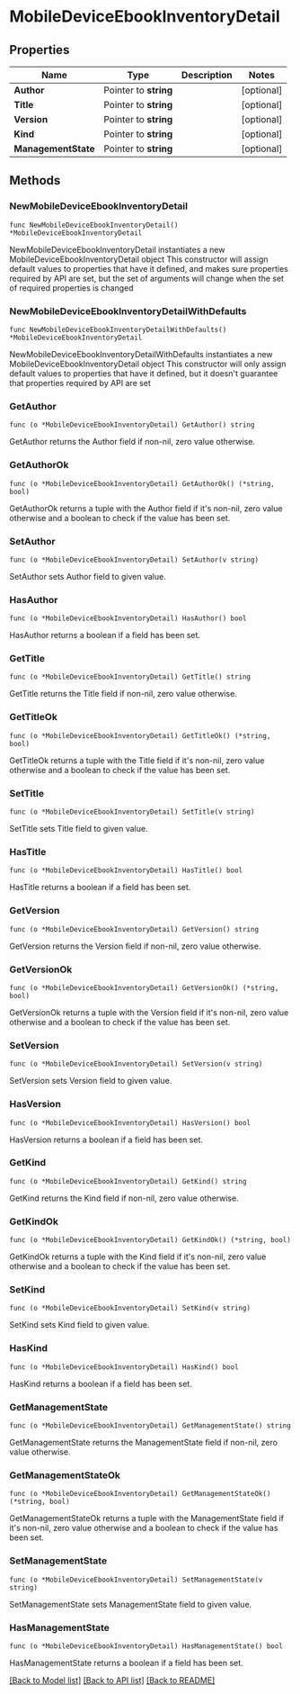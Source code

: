 # MobileDeviceEbookInventoryDetail

## Properties

Name | Type | Description | Notes
------------ | ------------- | ------------- | -------------
**Author** | Pointer to **string** |  | [optional] 
**Title** | Pointer to **string** |  | [optional] 
**Version** | Pointer to **string** |  | [optional] 
**Kind** | Pointer to **string** |  | [optional] 
**ManagementState** | Pointer to **string** |  | [optional] 

## Methods

### NewMobileDeviceEbookInventoryDetail

`func NewMobileDeviceEbookInventoryDetail() *MobileDeviceEbookInventoryDetail`

NewMobileDeviceEbookInventoryDetail instantiates a new MobileDeviceEbookInventoryDetail object
This constructor will assign default values to properties that have it defined,
and makes sure properties required by API are set, but the set of arguments
will change when the set of required properties is changed

### NewMobileDeviceEbookInventoryDetailWithDefaults

`func NewMobileDeviceEbookInventoryDetailWithDefaults() *MobileDeviceEbookInventoryDetail`

NewMobileDeviceEbookInventoryDetailWithDefaults instantiates a new MobileDeviceEbookInventoryDetail object
This constructor will only assign default values to properties that have it defined,
but it doesn't guarantee that properties required by API are set

### GetAuthor

`func (o *MobileDeviceEbookInventoryDetail) GetAuthor() string`

GetAuthor returns the Author field if non-nil, zero value otherwise.

### GetAuthorOk

`func (o *MobileDeviceEbookInventoryDetail) GetAuthorOk() (*string, bool)`

GetAuthorOk returns a tuple with the Author field if it's non-nil, zero value otherwise
and a boolean to check if the value has been set.

### SetAuthor

`func (o *MobileDeviceEbookInventoryDetail) SetAuthor(v string)`

SetAuthor sets Author field to given value.

### HasAuthor

`func (o *MobileDeviceEbookInventoryDetail) HasAuthor() bool`

HasAuthor returns a boolean if a field has been set.

### GetTitle

`func (o *MobileDeviceEbookInventoryDetail) GetTitle() string`

GetTitle returns the Title field if non-nil, zero value otherwise.

### GetTitleOk

`func (o *MobileDeviceEbookInventoryDetail) GetTitleOk() (*string, bool)`

GetTitleOk returns a tuple with the Title field if it's non-nil, zero value otherwise
and a boolean to check if the value has been set.

### SetTitle

`func (o *MobileDeviceEbookInventoryDetail) SetTitle(v string)`

SetTitle sets Title field to given value.

### HasTitle

`func (o *MobileDeviceEbookInventoryDetail) HasTitle() bool`

HasTitle returns a boolean if a field has been set.

### GetVersion

`func (o *MobileDeviceEbookInventoryDetail) GetVersion() string`

GetVersion returns the Version field if non-nil, zero value otherwise.

### GetVersionOk

`func (o *MobileDeviceEbookInventoryDetail) GetVersionOk() (*string, bool)`

GetVersionOk returns a tuple with the Version field if it's non-nil, zero value otherwise
and a boolean to check if the value has been set.

### SetVersion

`func (o *MobileDeviceEbookInventoryDetail) SetVersion(v string)`

SetVersion sets Version field to given value.

### HasVersion

`func (o *MobileDeviceEbookInventoryDetail) HasVersion() bool`

HasVersion returns a boolean if a field has been set.

### GetKind

`func (o *MobileDeviceEbookInventoryDetail) GetKind() string`

GetKind returns the Kind field if non-nil, zero value otherwise.

### GetKindOk

`func (o *MobileDeviceEbookInventoryDetail) GetKindOk() (*string, bool)`

GetKindOk returns a tuple with the Kind field if it's non-nil, zero value otherwise
and a boolean to check if the value has been set.

### SetKind

`func (o *MobileDeviceEbookInventoryDetail) SetKind(v string)`

SetKind sets Kind field to given value.

### HasKind

`func (o *MobileDeviceEbookInventoryDetail) HasKind() bool`

HasKind returns a boolean if a field has been set.

### GetManagementState

`func (o *MobileDeviceEbookInventoryDetail) GetManagementState() string`

GetManagementState returns the ManagementState field if non-nil, zero value otherwise.

### GetManagementStateOk

`func (o *MobileDeviceEbookInventoryDetail) GetManagementStateOk() (*string, bool)`

GetManagementStateOk returns a tuple with the ManagementState field if it's non-nil, zero value otherwise
and a boolean to check if the value has been set.

### SetManagementState

`func (o *MobileDeviceEbookInventoryDetail) SetManagementState(v string)`

SetManagementState sets ManagementState field to given value.

### HasManagementState

`func (o *MobileDeviceEbookInventoryDetail) HasManagementState() bool`

HasManagementState returns a boolean if a field has been set.


[[Back to Model list]](../README.md#documentation-for-models) [[Back to API list]](../README.md#documentation-for-api-endpoints) [[Back to README]](../README.md)


